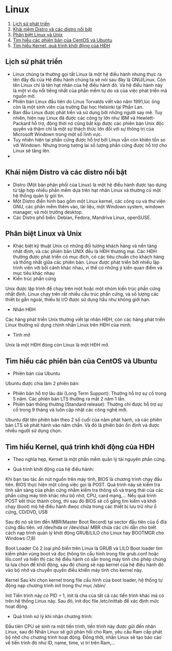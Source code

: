 # Linux

1. [Lịch sử phát triển](#LichSu)
2. [Khái niệm Distro và các distro nổi bật](#Distro)
3. [Phân biệt Linux và Unix](#Linux)
4. [Tìm hiểu các phiên bản của CentOS và Ubuntu](#Version)
5. [Tìm hiểu Kernel, quá trình khởi động của HĐH](#Kernel)


<a name="LichSu"></a>
## Lịch sử phát triển 

* Linux chúng ta thường gọi tắt Linux là một hệ điều hành nhưng thực ra tên đầy đủ của Hệ điều hành chúng ta sẽ nói sau đây là GNU/Linux. Còn tên Linux chỉ là tên hạt nhân của hệ điều hành đó. Và hệ điều hành này là một ví dụ nổi tiếng nhất của phần mềm tự do và của việc phát triển mã nguồn mở.
* Phiên bản Linux đầu tiên do Linus Torvalds viết vào năm 1991,lúc ông còn là một sinh viên của trường Đại học Helsinki tại Phần Lan. 
* Ban đầu Linux được phát trển và sử dụng bởi những người say mê. Tuy nhiên, hiện nay Linux đã được các công ty lớn như IBM và Hewlett-Packard hỗ trợ, động thời nó cũng bắt kịp được các phiên bản Unix độc quyền và thậm chí là một sự thách thức lớn đối với sự thông trị của Microsoft Windown trong một số lĩnh vực.
* Tuy nhiên hiện tại phần cứng được hỗ trợ bởi Linux vẫn còn khiên tốn so với Windown. Nhưng trong tương lai số lượng phần cứng được hỗ trợ cho Linux sẽ tăng lên.
* 
<a name="Distro"></a>
## Khái niệm Distro và các distro nổi bật

* Distro (Một bản phân phối của Linux) là một hệ điều hành được tạo dựng từ tập hợp nhiều phần mềm dựa trên hạt nhân Linux và thường có một hệ thống quản lý gói tin.
* Một Distro điển hình bao gồm một Linux kernel, các công cụ và thư viện GNU, các phần mềm thêm vào, tài liệu, một Windown system, windown manager, và môi trường desktop.
* Các Distro phổ biến: Debian, Fedora, Mandriva Linux, openSUSE.
<a name="Linux"></a>
## Phân biệt Linux và Unix

* Khác biệt kỹ thuật
Unix có những đối tương khách hàng và nền tảng nhất định, và các phiên bản UNIX đều là HĐH thương mại. Các HĐH thường được phát triển có mục đích, có các tiêu chuẩn cho khách hàng và thống nhất giữa các phiên bản. 
Linux được phát triển bởi nhiều lập trình viên với bối cảnh khác nhau, vì thế có những ý kiến quan điểm và mục tiêu khác nhau
* Kiến trúc phần cứng 

Unix được lập trình để chạy trên một hoặc một nhóm kiến trúc phần cứng nhất định.
Linux chạy trên rất nhiều cấu trúc phần cứng, và số lượng các thiết bị gắn ngoài, thiếu bị I/O được sử dụng hầu như không giới hạn.

* Nhân HĐH

Các hãng phát triển Unix thường viết lại nhân HĐH, còn các hãng phát triển Linux thường sử dụng chính nhân Linux trên HĐH của mình.

* Tính mở

Unix là một HĐH đóng còn Linux là một HĐH mở.


<a name="Version"></a>
## Tìm hiểu các phiên bản của CentOS và Ubuntu

* Phiên bản của Ubuntu

Ubuntu được chia làm 2 phiên bản:
- Phiên bản hỗ trợ lâu dài (Long Term Support): Thường hỗ trợ sự cố trong 5 năm. Các phiên bản LTS thường ra mắt 2 năm 1 lần.
- Phiên bản thông thường (Standard release): Thường chỉ được hỗ trợ sự cố trong 9 tháng và luôn cập nhật các công nghệ mới.

Ubuntu đặt tên phiên bản theo 2 số cuổi của năm phát hành, và các phiên bản LTS sẽ phát hành vào năm chẵn. Và đó là phiên bản ổn định và được nhiều người sử dụng chọn.

<a name="Kernel"></a>
## Tìm hiểu Kernel, quá trình khởi động của HĐH

* Theo nghĩa hẹp, Kernet là một phần mềm quản lý tài nguyên phần cứng.


* Quá trình khởi động của hệ điều hành:

Khi bạn tao tác ấn nút nguồn trên máy tính, BIOS là chương trình chạy đầu tiên. BIOS thực hiện một công việc gọi là POST. Quá trình này sẽ kiểm tra tính sẵn sàng của phần cứng nhằm kiểm tra thông số và trạng thái của các phần cứng máy tính khác như bộ nhớ, CPU, card mạng,...
Nếu quá trình POST kết thúc thành công, thì sau đó BIOS sẽ cố gắng tìm kiếm và khởi chạy (boot) mộ hệ điều hành đwọc chứa trong các thiết bị lưu trữ như ổ cứng, CD/DVD, USB

Sau đó nó sẽ tìm đến MBR(Master Boot Record) tại sector đầu tiên của ổ đĩa cứng đầu tiên. vd /dev/hda or /dev/dsa/
MBR chứa các chỉ dẫn cho biết cách nạp trình quản lý khởi động GRUB/LILO cho Linux hay BOOTMGR cho Windows (7,8)

Boot Loader
Có 2 loại phổ biến trên Linux là GRUB và LILO
Boot loader tìm kiếm phân vùng boot và đọc thông tin cấu hình trong file grub.conf hoặc lilo.conf và hiển thị các hệ điều hành có sẵn trong máy tính cho phép chúng ta lựa chọn để khởi động, sau đó chúng sẽ nạp kernel của hệ điều hành đó vào bộ nhớ và chuyển quyền điều khiển máy tính cho kernel này.

Kernel
Sau khi chọn kernel trong file cấu hình của boot loader, hệ thống tự động nạp chương trình init trong thư mục /sbin/

Init
Tiến trình này có PID = 1, init là cha của tất cả các tiến trình khác mà có trên hệ thống Linux này. Sau đó, init đọc file /etc/inittab để xác định mức hoạt động.

* Quá trình xử lý khi nhận chương trình:

Đầu tiên CPU sẽ sinh ra một tiến trình, tiến trình này được gửi đến nhân Linux, sau đó Nhân Linux sẽ gửi phản hồi cho Ram, yêu cầu Ram cấp phát bộ nhớ cho chương trình hoạt động. Đồng thời, nhân Linux sẽ tạo báo cáo về tiến trình đó như ID, name, time, vị trí trên Ram,...
